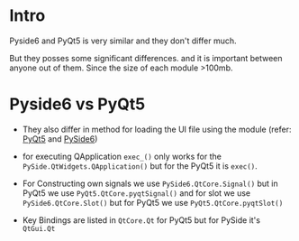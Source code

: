 # Intro

Pyside6 and PyQt5 is very similar and they don't differ much.

But they posses some significant differences. and it is important between anyone out of them. Since the size of each module >100mb.


# Pyside6 vs PyQt5

* They also differ in method for loading the UI file using the module (refer: [PyQt5](https://github.com/RahulARanger/My_PyQt5_Book/blob/master/Calculator/try2.py) and [PySide6](https://github.com/RahulARanger/My_PyQt5_Book/blob/master/Calculator/try2.py))

*  for executing QApplication `exec_()` only works for the `PySide.QtWidgets.QApplication()` but for the PyQt5 it is `exec()`.

* For Constructing own signals we use `PySide6.QtCore.Signal()` but in PyQt5 we use `PyQt5.QtCore.pyqtSignal()`  and for slot we use `PySide6.QtCore.Slot()` but for PyQt5 we use `PyQt5.QtCore.pyqtSlot()`

* Key Bindings are listed in `QtCore.Qt` for PyQt5 but for PySide it's `QtGui.Qt`


